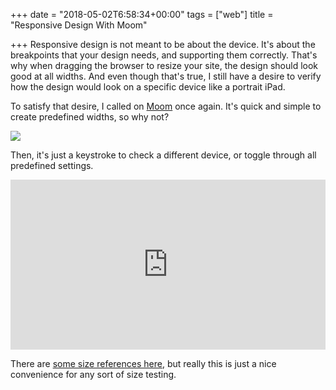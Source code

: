 +++
date = "2018-05-02T6:58:34+00:00"
tags = ["web"]
title = "Responsive Design With Moom"

+++
Responsive design is not meant to be about the device. It's about the breakpoints that your design needs, and supporting them correctly. That's why when dragging the browser to resize your site, the design should look good at all widths. And even though that's true, I still have a desire to verify how the design would look on a specific device like a portrait iPad.

<!--more-->

To satisfy that desire, I called on [Moom](https://manytricks.com/moom/) once again. It's quick and simple to create predefined widths, so why not?

![](/uploads/2018/05/01/responsive.png)

Then, it's just a keystroke to check a different device, or toggle through all predefined settings.

<div style='position:relative;padding-bottom:54%'><iframe src='https://gfycat.com/ifr/AmazingBelatedEmperorshrimp' frameborder='0' scrolling='no' width='100%' height='100%' style='position:absolute;top:0;left:0' allowfullscreen></iframe></div>

There are [some size references here](https://stackoverflow.com/questions/21574881/responsive-design-with-media-query-screen-size), but really this is just a nice convenience for any sort of size testing.
